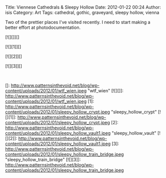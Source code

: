 Title: Viennese Cathedrals & Sleepy Hollow
Date: 2012-01-22 00:24
Author: isis
Category: Art
Tags: cathedral, gothic, graveyard, sleepy hollow, vienna

Two of the prettier places I've visited recently. I need to start making
a better effort at photodocumentation.

[![][]][]

[![][1]][]

[![][2]][]

[![][3]][]

 

  []: http://www.patternsinthevoid.net/blog/wp-content/uploads/2012/01/wtf_wien.jpeg
    "wtf_wien"
  [![][]]: http://www.patternsinthevoid.net/blog/wp-content/uploads/2012/01/wtf_wien.jpeg
  [1]: http://www.patternsinthevoid.net/blog/wp-content/uploads/2012/01/sleepy_hollow_crypt.jpeg
    "sleepy_hollow_crypt"
  [![][1]]: http://www.patternsinthevoid.net/blog/wp-content/uploads/2012/01/sleepy_hollow_crypt.jpeg
  [2]: http://www.patternsinthevoid.net/blog/wp-content/uploads/2012/01/sleepy_hollow_vault1.jpeg
    "sleepy_hollow_vault"
  [![][2]]: http://www.patternsinthevoid.net/blog/wp-content/uploads/2012/01/sleepy_hollow_vault1.jpeg
  [3]: http://www.patternsinthevoid.net/blog/wp-content/uploads/2012/01/sleepy_hollow_train_bridge.jpeg
    "sleepy_hollow_train_bridge"
  [![][3]]: http://www.patternsinthevoid.net/blog/wp-content/uploads/2012/01/sleepy_hollow_train_bridge.jpeg
